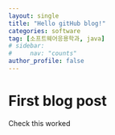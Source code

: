 ```yaml
---
layout: single
title: "Hello gitHub blog!"
categories: software
tag: [소프트웨어응용학과, java]
# sidebar:
#     nav: "counts"
author_profile: false
---
```


# First blog post

Check this worked
